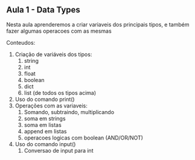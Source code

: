 ## Aula 1 - Data Types

Nesta aula aprenderemos a criar variaveis dos principais tipos, e também fazer algumas operacoes com as mesmas

Conteudos:
1. Criação de variáveis dos tipos:
   1. string
   2. int
   3. float
   4. boolean
   5. dict
   6. list (de todos os tipos acima)
2. Uso do comando print()
3. Operações com as variaveis:
   1. Somando, subtraindo, multiplicando
   2. soma em strings
   3. soma em listas
   4. append em listas
   5. operacoes logicas com boolean (AND/OR/NOT)
4. Uso do comando input()
   1. Conversao de input para int